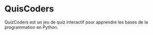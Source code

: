# QuisCoders
QuizCoders est un jeu de quiz interactif pour apprendre les bases de la programmation en Python.
